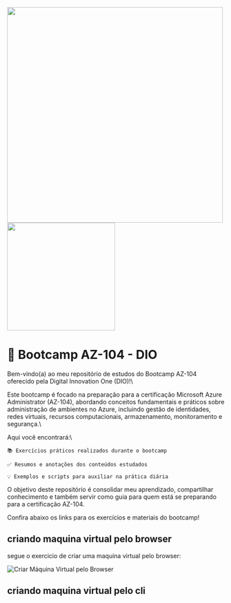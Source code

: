 <!-- markdownlint-disable MD033 -->
<!-- markdownlint-disable MD045 -->
<!-- markdownlint-disable MD041 -->

  <tr>
    <td><img src="https://hermes.digitalinnovation.one/assets/diome/logo.svg" width="500" />
    <img src="https://certadda.com/wp-content/uploads/2020/11/azure-104.png" width="250">
    </td>
  </tr>
</table>

# 🚀 Bootcamp AZ-104 - DIO

Bem-vindo(a) ao meu repositório de estudos do Bootcamp AZ-104 oferecido pela Digital Innovation One (DIO)!\

Este bootcamp é focado na preparação para a certificação Microsoft Azure Administrator (AZ-104), abordando conceitos fundamentais e práticos sobre administração de ambientes no Azure, incluindo gestão de identidades, redes virtuais, recursos computacionais, armazenamento, monitoramento e segurança.\

Aqui você encontrará:\

    📚 Exercícios práticos realizados durante o bootcamp

    ✅ Resumos e anotações dos conteúdos estudados

    💡 Exemplos e scripts para auxiliar na prática diária

O objetivo deste repositório é consolidar meu aprendizado, compartilhar conhecimento e também servir como guia para quem está se preparando para a certificação AZ-104.

Confira abaixo os links para os exercícios e materiais do bootcamp!


## criando maquina virtual pelo browser

segue o exercicio de criar uma maquina virtual pelo browser:

![Criar Máquina Virtual pelo Browser](img/vm-browser-1.gif)

## criando maquina virtual pelo cli
